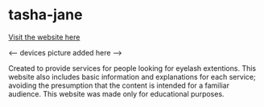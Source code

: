 # tasha-jane

[Visit the website here](https://rachaelbull.github.io/tasha-jane/)

<-- devices picture added here -->

Created to provide services for people looking for eyelash extentions. This website also includes basic information and explanations for each service; avoiding the presumption that the content is intended for a familiar audience. This website was made only for educational purposes.
